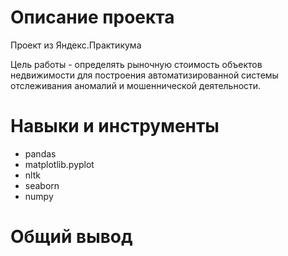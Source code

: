 # Описание проекта
Проект из Яндекс.Практикума

Цель работы - определять рыночную стоимость объектов недвижимости для построения автоматизированной системы отслеживания аномалий и мошеннической деятельности.
# Навыки и инструменты

- pandas
- matplotlib.pyplot
- nltk
- seaborn
- numpy



# Общий вывод
